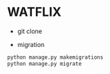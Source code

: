# WATFLIX

- git clone

- migration
```bash
python manage.py makemigrations
python manage.py migrate
```
